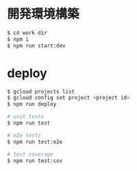 # 開発環境構築

```bash
$ cd work dir
$ npm i
$ npm run start:dev
```

# deploy

```bash
$ gcloud projects list
$ gcloud config set project <project id>
$ npm run deploy
```

```bash
# unit tests
$ npm run test

# e2e tests
$ npm run test:e2e

# test coverage
$ npm run test:cov
```
